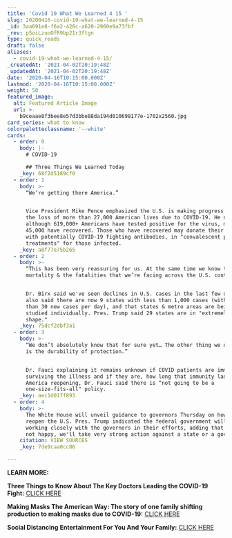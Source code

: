 ```yaml
---
title: 'Covid 19 What We Learned 4 15 '
slug: 20200416-covid-19-what-we-learned-4-15
_id: 3aa691e8-f6a2-420c-a620-2960e9a73fbf
_rev: p5oiLzuoOfR9bp21r3ftgn
type: quick_reads
draft: false
aliases:
  - covid-19-what-we-learned-4-15/
_createdAt: '2021-04-02T20:19:48Z'
_updatedAt: '2021-04-02T20:19:48Z'
date: '2020-04-16T10:15:00.000Z'
lastmod: '2020-04-16T10:15:00.000Z'
weight: 50
featured_image:
  alt: Featured Article Image
  url: >-
    b9ceaae8f3bee8e57d3bbe88da194d010698177e-1702x2560.jpg
card_series: what to know
colorpaletteclassname: '--white'
cards:
  - order: 0
    body: |-
      # COVID-19

      ## Three Things We Learned Today
    _key: 68f2d5189cf0
  - order: 1
    body: >-
      “We’re getting there America.”


      Vice President Mike Pence emphasized the U.S. is making progress despite
      the loss of more than 27,000 American lives due to COVID-19. He noted that
      although 619,000+ Americans have tested positive for the virus, more than
      45,000 have recovered. Those who have recovered may donate their blood,
      with potentially COVID-19 fighting antibodies, in "convalescent plasma
      treatments" for those infected.
    _key: a8f77e75b265
  - order: 2
    body: >-
      “This has been very reassuring for us. At the same time we know that
      mortality & the fatalities that we’re facing across the U.S. continue.”


      Dr. Birx said we've seen declines in U.S. cases in the last few days. She
      also said there are now 9 states with less than 1,000 cases (with less
      than 30 new cases per day), and that states & metro areas are being
      studied individually. Pres. Trump said 29 states are in "extremely good
      shape."
    _key: 75dcf2dbf3a1
  - order: 3
    body: >-
      “We don’t absolutely know that for sure yet… The other thing we don’t know
      is the durability of protection.”


      Dr. Fauci explaining it remains unknown if COVID patients are immune after
      surviving the illness and if they are, how long that immunity lasts. On
      America reopening, Dr. Fauci said there is “not going to be a
      one-size-fits-all" policy.
    _key: aec1d017f893
  - order: 4
    body: >-
      The White House will unveil guidance to governors Thursday on how to
      reopen the U.S. Pres. Trump indicated the federal government will be
      working closely with the governors in their efforts, adding that "if we're
      not happy, we'll take very strong action against a state or a governor."
    citation: VIEW SOURCES
    _key: 7de9caa0cc86

---
```

**LEARN MORE:**

**Three Things to Know About The Key Doctors Leading the COVID-19 Fight:** [CLICK HERE](https://smarthernews.com/article/covid-19-task-force-three-things-to-know-about-the-doctors-leading-the-fight-against-covid-19/)

**Making Masks The American Way: The story of one family shifting production to making masks due to COVID-19:** [CLICK HERE](https://smarthernews.com/article/making-masks-the-american-way/)

**Social Distancing Entertainment For You And Your Family:** [CLICK HERE](https://smarthernews.com/article/social-distancing-entertainment-for-you-your-family/)